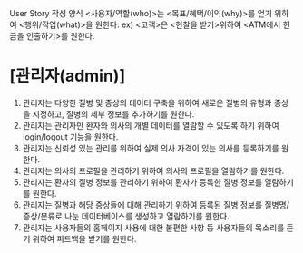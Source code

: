 User Story 작성 양식
<사용자/역할(who)>는 <목표/혜택/이익(why)>를 얻기 위하여 <행위/작업(what)>을 원한다.
ex) <고객>은 <현찰을 받기>위하여 <ATM에서 현금을 인출하기>를 원한다.

# [관리자(admin)]

1. 관리자는 다양한 질병 및 증상의 데이터 구축을 위하여 새로운 질병의 유형과 증상을 지정하고, 질병의 세부 정보를 추가하기를 원한다.
2. 관리자는 관리자만 환자와 의사의 개별 데이터를 열람할 수 있도록 하기 위하여 login/logout 기능을 원한다.
3. 관리자는 신뢰성 있는 관리를 위하여 실제 의사 자격이 있는 의사를 등록하기를 원한다.
4. 관리자는 의사의 프로필을 관리하기 위하여 의사의 프로필을 열람하기를 원한다.
5. 관리자는 환자의 질병 정보를 관리하기 위하여 환자가 등록한 질병 정보를 열람하기를 원한다.
6. 관리자는 질병과 해당 증상들에 대해 관리하기 위하여 등록된 질병 정보를 질병명/증상/분류로 나눈 데이터베이스를 생성하고 열람하기를 원한다.
7. 관리자는 사용자들의 홈페이지 사용에 대한 불편한 사항 등 사용자들의 목소리를 듣기 위하여 피드백을 받기를 원한다.
